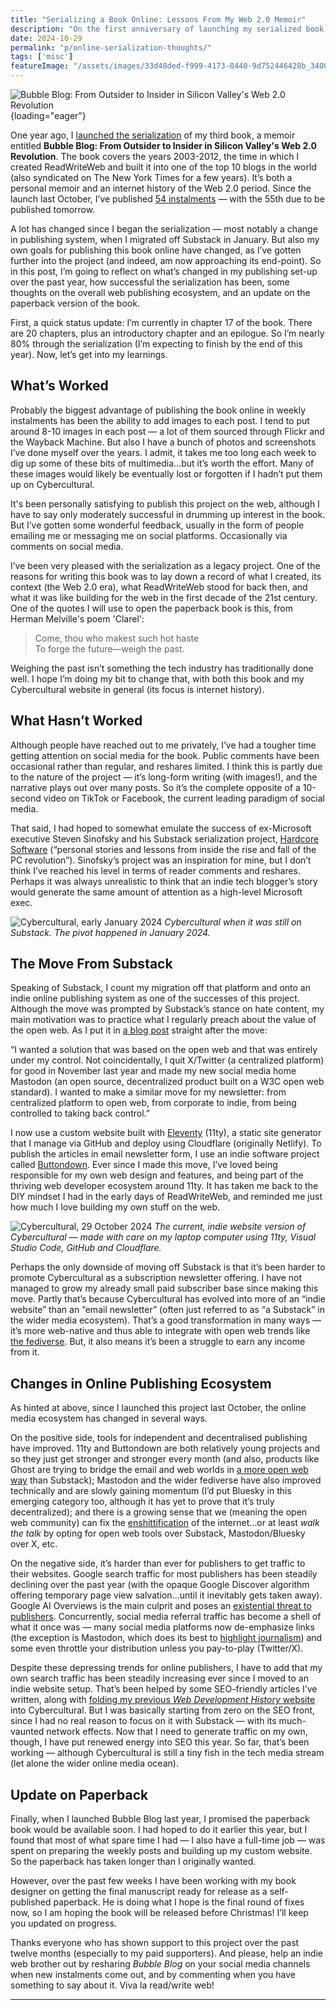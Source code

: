 ```yaml
---
title: "Serializing a Book Online: Lessons From My Web 2.0 Memoir"
description: "On the first anniversary of launching my serialized book, I reflect on what I've learned — including the pros and cons of my pivot from Substack newsletter to indie website."
date: 2024-10-29
permalink: "p/online-serialization-thoughts/"
tags: ['misc']
featureImage: "/assets/images/33d48ded-f999-4173-8440-9d752446428b_3400x2134.jpg"
---
```

![Bubble Blog: From Outsider to Insider in Silicon Valley's Web 2.0 Revolution](/assets/images/33d48ded-f999-4173-8440-9d752446428b_3400x2134.jpg "Bubble Blog: From Outsider to Insider in Silicon Valley's Web 2.0 Revolution"){loading="eager"}

One year ago, I [launched the serialization](/p/bubble-blog-web20-memoir/) of my third book, a memoir entitled **Bubble Blog: From Outsider to Insider in Silicon Valley's Web 2.0 Revolution**. The book covers the years 2003-2012, the time in which I created ReadWriteWeb and built it into one of the top 10 blogs in the world (also syndicated on The New York Times for a few years). It’s both a personal memoir and an internet history of the Web 2.0 period. Since the launch last October, I’ve published [54 instalments](/p/roadmap-bubbleblog/) — with the 55th due to be published tomorrow.

A lot has changed since I began the serialization — most notably a change in publishing system, when I migrated off Substack in January. But also my own goals for publishing this book online have changed, as I’ve gotten further into the project (and indeed, am now approaching its end-point). So in this post, I’m going to reflect on what’s changed in my publishing set-up over the past year, how successful the serialization has been, some thoughts on the overall web publishing ecosystem, and an update on the paperback version of the book.

First, a quick status update: I’m currently in chapter 17 of the book. There are 20 chapters, plus an introductory chapter and an epilogue. So I’m nearly 80% through the serialization (I’m expecting to finish by the end of this year). Now, let’s get into my learnings.

## What’s Worked

Probably the biggest advantage of publishing the book online in weekly instalments has been the ability to add images to each post. I tend to put around 8-10 images in each post — a lot of them sourced through Flickr and the Wayback Machine. But also I have a bunch of photos and screenshots I’ve done myself over the years. I admit, it takes me too long each week to dig up some of these bits of multimedia…but it’s worth the effort. Many of these images would likely be eventually lost or forgotten if I hadn’t put them up on Cybercultural.

It's been personally satisfying to publish this project on the web, although I have to say only moderately successful in drumming up interest in the book. But I’ve gotten some wonderful feedback, usually in the form of people emailing me or messaging me on social platforms. Occasionally via comments on social media.

I’ve been very pleased with the serialization as a legacy project. One of the reasons for writing this book was to lay down a record of what I created, its context (the Web 2.0 era), what ReadWriteWeb stood for back then, and what it was like building for the web in the first decade of the 21st century. One of the quotes I will use to open the paperback book is this, from Herman Melville's poem 'Clarel':

> Come, thou who makest such hot haste\
To forge the future—weigh the past.

Weighing the past isn’t something the tech industry has traditionally done well. I hope I’m doing my bit to change that, with both this book and my Cybercultural website in general (its focus is internet history).

## What Hasn’t Worked

Although people have reached out to me privately, I’ve had a tougher time getting attention on social media for the book. Public comments have been occasional rather than regular, and reshares limited. I think this is partly due to the nature of the project — it’s long-form writing (with images!), and the narrative plays out over many posts. So it’s the complete opposite of a 10-second video on TikTok or Facebook, the current leading paradigm of social media.

That said, I had hoped to somewhat emulate the success of ex-Microsoft executive Steven Sinofsky and his Substack serialization project, [Hardcore Software](https://hardcoresoftware.learningbyshipping.com/) (“personal stories and lessons from inside the rise and fall of the PC revolution”). Sinofsky’s project was an inspiration for mine, but I don’t think I’ve reached his level in terms of reader comments and reshares. Perhaps it was always unrealistic to think that an indie tech blogger’s story would generate the same amount of attention as a high-level Microsoft exec.

![Cybercultural, early January 2024](/assets/images/cybercultural-jan24.jpg)
*Cybercultural when it was still on Substack. The pivot happened in January 2024.*

## The Move From Substack

Speaking of Substack, I count my migration off that platform and onto an indie online publishing system as one of the successes of this project. Although the move was prompted by Substack’s stance on hate content, my main motivation was to practice what I regularly preach about the value of the open web. As I put it in [a blog post](https://ricmac.org/2024/01/26/why-i-migrated-my-newsletter-from-substack-to-eleventy-and-buttondown/) straight after the move:

“I wanted a solution that was based on the open web and that was entirely under my control. Not coincidentally, I quit X/Twitter (a centralized platform) for good in November last year and made my new social media home Mastodon (an open source, decentralized product built on a W3C open web standard). I wanted to make a similar move for my newsletter: from centralized platform to open web, from corporate to indie, from being controlled to taking back control.”

I now use a custom website built with [Eleventy](https://www.11ty.dev/) (11ty), a static site generator that I manage via GitHub and deploy using Cloudflare (originally Netlify). To publish the articles in email newsletter form, I use an indie software project called [Buttondown](https://buttondown.email/). Ever since I made this move, I’ve loved being responsible for my own web design and features, and being part of the thriving web developer ecosystem around 11ty. It has taken me back to the DIY mindset I had in the early days of ReadWriteWeb, and reminded me just how much I love building my own stuff on the web.

![Cybercultural, 29 October 2024](/assets/images/Cybercultural-29oct2024b.jpeg)
*The current, indie website version of Cybercultural — made with care on my laptop computer using 11ty, Visual Studio Code, GitHub and Cloudflare.*

Perhaps the only downside of moving off Substack is that it’s been harder to promote Cybercultural as a subscription newsletter offering. I have not managed to grow my already small paid subscriber base since making this move. Partly that’s because Cybercultural has evolved into more of an “indie website” than an “email newsletter” (often just referred to as “a Substack” in the wider media ecosystem). That’s a good transformation in many ways — it’s more web-native and thus able to integrate with open web trends like [the fediverse](https://thenewstack.io/fediforum-showcases-new-fediverse-apps-and-developer-network/). But, it also means it’s been a struggle to earn any income from it.

## Changes in Online Publishing Ecosystem

As hinted at above, since I launched this project last October, the online media ecosystem has changed in several ways. 

On the positive side, tools for independent and decentralised publishing have improved. 11ty and Buttondown are both relatively young projects and so they just get stronger and stronger every month (and also, products like Ghost are trying to bridge the email and web worlds in [a more open web way](https://www.augment.ink/ghost-substack-discoverability/) than Substack); Mastodon and the wider fediverse have also improved technically and are slowly gaining momentum (I’d put Bluesky in this emerging category too, although it has yet to prove that it’s truly decentralized); and there is a growing sense that we (meaning the open web community) can fix the [enshittification](/enshittocene/) of the internet…or at least *walk the talk* by opting for open web tools over Substack, Mastodon/Bluesky over X, etc.

On the negative side, it’s harder than ever for publishers to get traffic to their websites. Google search traffic for most publishers has been steadily declining over the past year (with the opaque Google Discover algorithm offering temporary page view salvation…until it inevitably gets taken away). Google AI Overviews is the main culprit and poses an [existential threat to publishers](https://thenewstack.io/the-future-of-websites-in-the-age-of-ai-and-seo-decline/). Concurrently, social media referral traffic has become a shell of what it once was — many social media platforms now de-emphasize links (the exception is Mastodon, which does its best to [highlight journalism](https://blog.joinmastodon.org/2024/07/highlighting-journalism-on-mastodon/)) and some even throttle your distribution unless you pay-to-play (Twitter/X).

Despite these depressing trends for online publishers, I have to add that my own search traffic has been steadily increasing ever since I moved to an indie website setup. That’s been helped by some SEO-friendly articles I’ve written, along with [folding my previous *Web Development History* website](/p/redesign-and-wdh-migration/) into Cybercultural. But I was basically starting from zero on the SEO front, since I had no real reason to focus on it with Substack — with its much-vaunted network effects. Now that I need to generate traffic on my own, though, I have put renewed energy into SEO this year. So far, that’s been working — although Cybercultural is still a tiny fish in the tech media stream (let alone the wider online media ocean).

## Update on Paperback

Finally, when I launched Bubble Blog last year, I promised the paperback book would be available soon. I had hoped to do it earlier this year, but I found that most of what spare time I had — I also have a full-time job — was spent on preparing the weekly posts and building up my custom website. So the paperback has taken longer than I originally wanted.

However, over the past few weeks I have been working with my book designer on getting the final manuscript ready for release as a self-published paperback. He is doing what I hope is the final round of fixes now, so I am hoping the book will be released before Christmas! I’ll keep you updated on progress.

Thanks everyone who has shown support to this project over the past twelve months (especially to my paid supporters). And please, help an indie web brother out by resharing *Bubble Blog* on your social media channels when new instalments come out, and by commenting when you have something to say about it. Viva la read/write web!

* * *